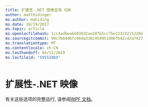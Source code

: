 ```yaml
---
title: 扩展性-.NET 图像呈现 SDK
author: matthidinger
ms.author: mahiding
ms.date: 10/19/2017
ms.topic: article
ms.openlocfilehash: 1cc4adbeabb03932ae287b5cc75e22323215226b
ms.sourcegitcommit: 99c7b64d6fc66da336c454951406fb42cd2a7427
ms.translationtype: MT
ms.contentlocale: zh-CN
ms.lasthandoff: 04/12/2019
ms.locfileid: "59552869"
---
```

# <a name="extensibility---net-image"></a>扩展性-.NET 映像

有关这些选项的完整运行, 请参阅[WPF 文档](../net-wpf/getting-started.md)。
